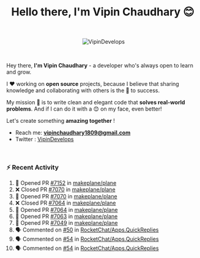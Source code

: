 <!--### Hi 👋 Vipin Chaudhary here!-->
<h1 align="center">Hello there, I'm Vipin Chaudhary 😊</h1>
	
<br />
<div align="center">
<p>&nbsp;<img align="center" src="https://github-readme-stats.vercel.app/api/?username=VipinDevelops&show_icons=true&title_color=C9D1D9&icon_color=58A6FF&border_color=30363D&text_color=C9D1D9&bg_color=0d1117" alt="VipinDevelops" /></p>
</div>


<br />

Hey there, **I'm Vipin Chaudhary** - a  developer who's always open to learn and grow. 


I ❤️ working on **open source** projects, because I believe that sharing knowledge and collaborating with others is the 🔑 to success.

My mission 🚀 is to write clean and elegant code that **solves real-world problems**. And if I can do it with a 😊 on my face, even better!

 Let's create something **amazing together** ! 
 
 - Reach me: **vipinchaudhary1809@gmail.com**
 - Twitter : [VipinDevelops](https://twitter.com/VipinDevelops)
<br />


### :zap: Recent Activity

<!--START_SECTION:activity-->
1. 💪 Opened PR [#7152](https://github.com/makeplane/plane/pull/7152) in [makeplane/plane](https://github.com/makeplane/plane)
2. ❌ Closed PR [#7070](https://github.com/makeplane/plane/pull/7070) in [makeplane/plane](https://github.com/makeplane/plane)
3. 💪 Opened PR [#7070](https://github.com/makeplane/plane/pull/7070) in [makeplane/plane](https://github.com/makeplane/plane)
4. ❌ Closed PR [#7064](https://github.com/makeplane/plane/pull/7064) in [makeplane/plane](https://github.com/makeplane/plane)
5. 💪 Opened PR [#7064](https://github.com/makeplane/plane/pull/7064) in [makeplane/plane](https://github.com/makeplane/plane)
6. 💪 Opened PR [#7063](https://github.com/makeplane/plane/pull/7063) in [makeplane/plane](https://github.com/makeplane/plane)
7. 💪 Opened PR [#7049](https://github.com/makeplane/plane/pull/7049) in [makeplane/plane](https://github.com/makeplane/plane)
8. 🗣 Commented on [#50](https://github.com/RocketChat/Apps.QuickReplies/pull/50#issuecomment-2781407456) in [RocketChat/Apps.QuickReplies](https://github.com/RocketChat/Apps.QuickReplies)
9. 🗣 Commented on [#54](https://github.com/RocketChat/Apps.QuickReplies/issues/54#issuecomment-2764453922) in [RocketChat/Apps.QuickReplies](https://github.com/RocketChat/Apps.QuickReplies)
10. 🗣 Commented on [#54](https://github.com/RocketChat/Apps.QuickReplies/issues/54#issuecomment-2764446757) in [RocketChat/Apps.QuickReplies](https://github.com/RocketChat/Apps.QuickReplies)
<!--END_SECTION:activity-->

  
